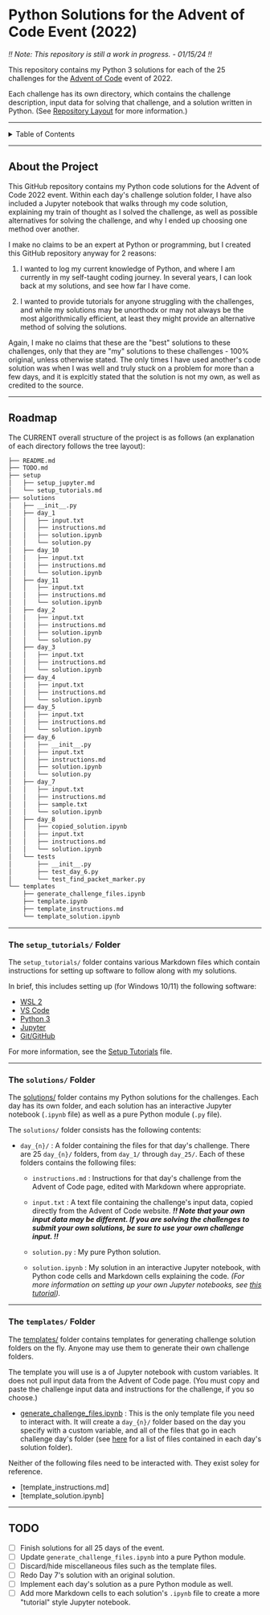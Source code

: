 # Python Solutions for the Advent of Code Event (2022)

*!! Note: This repository is still a work in progress. - 01/15/24 !!*


This repository contains my Python 3 solutions for each of the 25 challenges for the [Advent of Code](https://adventofcode.com/2022/) event of 2022.

Each challenge has its own directory, which contains the challenge description, input data for solving that challenge, and a solution written in Python.
(See [Repository Layout](#repository-layout) for more information.)

---

<!-- TABLE OF CONTENTS -->
<details>
  <summary>Table of Contents</summary>
  <ol>
    <li>
      <a href="#about-the-project">About the Project</a>
    </li>
    <li>
      <a href="#roadmap">Roadmap</a>
      <ul>
        <li>
          <a href="#the-setup_tutorials-folder">The Setup Tutorials Folder</a>
        </li>
        <li>
          <a href="#the-solutions-folder">The Solutions Folder</a>
        </li>
        <li>
          <a href="#the-templates-folder">The Templates Folder</a>
        </li>
      </ul>
    </li>
    <li>
      <a href="#todo">TODO</a>
    </li>
  </ol>
</details>

---

## About the Project

This GitHub repository contains my Python code solutions for the Advent of Code 2022 event. Within each day's challenge solution folder, I have also included a Jupyter notebook that walks through my code solution, explaining my train of thought as I solved the challenge, as well as possible alternatives for solving the challenge, and why I ended up choosing one method over another. 

I make no claims to be an expert at Python or programming, but I created this GitHub repository anyway for 2 reasons:

1. I wanted to log my current knowledge of Python, and where I am currently in my self-taught coding journey. In several years, I can look back at my solutions, and see how far I have come.

2. I wanted to provide tutorials for anyone struggling with the challenges, and while my solutions may be unorthodx or may not always be the most algorithmically efficient, at least they might provide an alternative method of solving the solutions.

Again, I make no claims that these are the "best" solutions to these challenges, only that they are "my" solutions to these challenges - 100% original, unless otherwise stated. The only times I have used another's code solution was when I was well and truly stuck on a problem for more than a few days, and it is explcitly stated that the solution is not my own, as well as credited to the source.

---

## Roadmap

The CURRENT overall structure of the project is as follows (an explanation of each directory follows the tree layout):

```sh
├── README.md
├── TODO.md
├── setup
│   ├── setup_jupyter.md
│   └── setup_tutorials.md
├── solutions
│   ├── __init__.py
│   ├── day_1
│   │   ├── input.txt
│   │   ├── instructions.md
│   │   ├── solution.ipynb
│   │   └── solution.py
│   ├── day_10
│   │   ├── input.txt
│   │   ├── instructions.md
│   │   └── solution.ipynb
│   ├── day_11
│   │   ├── input.txt
│   │   ├── instructions.md
│   │   └── solution.ipynb
│   ├── day_2
│   │   ├── input.txt
│   │   ├── instructions.md
│   │   ├── solution.ipynb
│   │   └── solution.py
│   ├── day_3
│   │   ├── input.txt
│   │   ├── instructions.md
│   │   └── solution.ipynb
│   ├── day_4
│   │   ├── input.txt
│   │   ├── instructions.md
│   │   └── solution.ipynb
│   ├── day_5
│   │   ├── input.txt
│   │   ├── instructions.md
│   │   └── solution.ipynb
│   ├── day_6
│   │   ├── __init__.py
│   │   ├── input.txt
│   │   ├── instructions.md
│   │   ├── solution.ipynb
│   │   └── solution.py
│   ├── day_7
│   │   ├── input.txt
│   │   ├── instructions.md
│   │   ├── sample.txt
│   │   └── solution.ipynb
│   ├── day_8
│   │   ├── copied_solution.ipynb
│   │   ├── input.txt
│   │   ├── instructions.md
│   │   └── solution.ipynb
│   └── tests
│       ├── __init__.py
│       ├── test_day_6.py
│       └── test_find_packet_marker.py
└── templates
    ├── generate_challenge_files.ipynb
    ├── template.ipynb
    ├── template_instructions.md
    └── template_solution.ipynb
```

---

### The `setup_tutorials/` Folder

The `setup_tutorials/` folder contains various Markdown files which contain instructions for setting up software to follow along with my solutions. 

In brief, this includes setting up (for Windows 10/11) the following software: 

- [WSL 2](/setup_tutorials/setup_wsl2.md)
- [VS Code](/setup_tutorials/setup_vscode.md)
- [Python 3](/setup_tutorials/setup_python3.md)
- [Jupyter](/setup_tutorials/setup_jupyter.md)
- [Git/GitHub](/setup_tutorials/setup_github.md)

For more information, see the [Setup Tutorials](/setup_tutorials/setup_tutorials.md) file.

---

### The `solutions/` Folder

The [solutions/](/solutions/) folder contains my Python solutions for the challenges. Each day has its own folder, and each solution has an interactive Jupyter notebook (`.ipynb` file) as well as a pure Python module (`.py` file).

The `solutions/` folder consists has the following contents:

- `day_{n}/` : A folder containing the files for that day's challenge. There are 25 `day_{n}/` folders, from `day_1/` through `day_25/`. Each of these folders contains the following files:

  - `instructions.md` : Instructions for that day's challenge from the Advent of Code page, edited with Markdown where appropriate.

  - `input.txt` : A text file containing the challenge's input data, copied directly from the Advent of Code website. ***!! Note that your own input data may be different. If you are solving the challenges to submit your own solutions, be sure to use your own challenge input. !!***

  - `solution.py` : My pure Python solution.

  - `solution.ipynb` : My solution in an interactive Jupyter notebook, with Python code cells and Markdown cells explaining the code. *(For more information on setting up your own Jupyter notebooks, see [this tutorial](/setup_tutorials/setup_jupyter.md)).* 


---

### The `templates/` Folder

The [templates/](/templates/) folder contains templates for generating challenge solution folders on the fly. Anyone may use them to generate their own challenge folders.

The template you will use is a of Jupyter notebook with custom variables. It does not pull input data from the Advent of Code page. (You must copy and paste the challenge input data and instructions for the challenge, if you so choose.)

- [generate_challenge_files.ipynb](/templates/generate_challenge_files.ipynb) : This is the only template file you need to interact with. It will create a `day_{n}/` folder based on the day you specify with a custom variable, and all of the files that go in each challenge day's folder (see [here](#the-solutions-folder) for a list of files contained in each day's solution folder).

Neither of the following files need to be interacted  with. They exist soley for reference.

- [template_instructions.md]
- [template_solution.ipynb]

---

## TODO

- [ ] Finish solutions for all 25 days of the event.
- [ ] Update `generate_challenge_files.ipynb` into a pure Python module.
- [ ] Discard/hide miscellaneous files such as the template files.
- [ ] Redo Day 7's solution with an original solution.
- [ ] Implement each day's solution as a pure Python module as well.
- [ ] Add more Markdown cells to each solution's `.ipynb` file to create a more "tutorial" style Jupyter notebook.